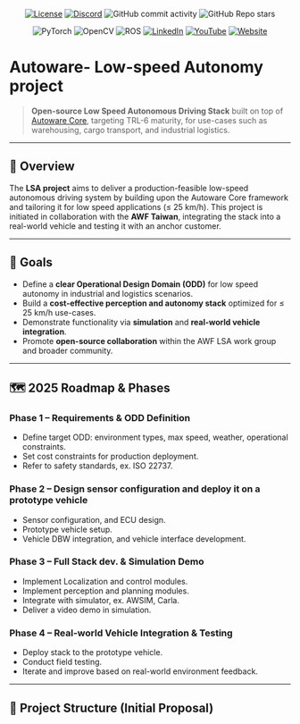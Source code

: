 <div align="center">

[![License](https://img.shields.io/badge/License-Apache_2.0-blue.svg)](https://opensource.org/licenses/Apache-2.0)
[![Discord](https://img.shields.io/discord/953808765935816715?label=Autoware%20Discord)](https://discord.com/invite/Q94UsPvReQ)
![GitHub commit activity](https://img.shields.io/github/commit-activity/m/autowarefoundation/autoware.privately-owned-vehicles)
![GitHub Repo stars](https://img.shields.io/github/stars/autowarefoundation/autoware.privately-owned-vehicles)

![PyTorch](https://img.shields.io/badge/PyTorch-EE4C2C?style=for-the-badge&logo=pytorch&logoColor=white)
![OpenCV](https://img.shields.io/badge/OpenCV-27338e?style=for-the-badge&logo=OpenCV&logoColor=whit)
![ROS](https://img.shields.io/badge/ROS-22314E?style=for-the-badge&logo=ROS&logoColor=whit)
[![LinkedIn](https://img.shields.io/badge/LinkedIn-0077B5?style=for-the-badge&logo=linkedin&logoColor=white)](https://www.linkedin.com/company/the-autoware-foundation)
[![YouTube](https://img.shields.io/badge/YouTube-FF0000?style=for-the-badge&logo=youtube&logoColor=white)](https://www.youtube.com/@autowarefoundation)
[![Website](https://img.shields.io/badge/website-000000?style=for-the-badge&logo=About.me&logoColor=white)](https://autoware.org/)
</div>

# Autoware- Low-speed Autonomy project 

> **Open-source Low Speed Autonomous Driving Stack** built on top of [Autoware Core](https://autoware.org/), targeting TRL-6 maturity, for use-cases such as warehousing, cargo transport, and industrial logistics.

---

## 📌 Overview

The **LSA project** aims to deliver a production-feasible low-speed autonomous driving system by building upon the Autoware Core framework and tailoring it for low speed applications (≤ 25 km/h). This project is initiated in collaboration with the **AWF Taiwan**, integrating the stack into a real-world vehicle and testing it with an anchor customer.

---

## 🎯 Goals

- Define a **clear Operational Design Domain (ODD)** for low speed autonomy in industrial and logistics scenarios.
- Build a **cost-effective perception and autonomy stack** optimized for ≤ 25 km/h use-cases.
- Demonstrate functionality via **simulation** and **real-world vehicle integration**.
- Promote **open-source collaboration** within the AWF LSA work group and broader community.

---

## 🗺 2025 Roadmap & Phases

### **Phase 1 – Requirements & ODD Definition**
- Define target ODD: environment types, max speed, weather, operational constraints.
- Set cost constraints for production deployment.
- Refer to safety standards, ex. ISO 22737.

### **Phase 2 – Design sensor configuration and deploy it on a prototype vehicle**
- Sensor configuration, and ECU design.
- Prototype vehicle setup.
- Vehicle DBW integration, and vehicle interface development.

### **Phase 3 – Full Stack dev. & Simulation Demo**
- Implement Localization and control modules.
- Implement perception and planning modules.
- Integrate with simulator, ex. AWSIM, Carla.
- Deliver a video demo in simulation.

### **Phase 4 – Real-world Vehicle Integration & Testing**
- Deploy stack to the prototype vehicle.
- Conduct field testing.
- Iterate and improve based on real-world environment feedback.

---

## 📂 Project Structure (Initial Proposal)


